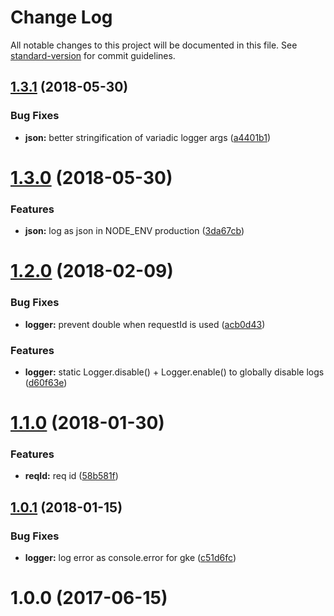 # Change Log

All notable changes to this project will be documented in this file. See [standard-version](https://github.com/conventional-changelog/standard-version) for commit guidelines.

<a name="1.3.1"></a>
## [1.3.1](https://github.com/Workpop/simple-logger/compare/v1.3.0...v1.3.1) (2018-05-30)


### Bug Fixes

* **json:** better stringification of variadic logger args ([a4401b1](https://github.com/Workpop/simple-logger/commit/a4401b1))



<a name="1.3.0"></a>
# [1.3.0](https://github.com/Workpop/simple-logger/compare/v1.2.0...v1.3.0) (2018-05-30)


### Features

* **json:** log as json in NODE_ENV production ([3da67cb](https://github.com/Workpop/simple-logger/commit/3da67cb))



<a name="1.2.0"></a>
# [1.2.0](https://github.com/Workpop/simple-logger/compare/v1.1.0...v1.2.0) (2018-02-09)


### Bug Fixes

* **logger:** prevent double when requestId is used ([acb0d43](https://github.com/Workpop/simple-logger/commit/acb0d43))


### Features

* **logger:** static Logger.disable() + Logger.enable() to globally disable logs ([d60f63e](https://github.com/Workpop/simple-logger/commit/d60f63e))



<a name="1.1.0"></a>
# [1.1.0](https://github.com/Workpop/simple-logger/compare/v1.0.1...v1.1.0) (2018-01-30)


### Features

* **reqId:** req id ([58b581f](https://github.com/Workpop/simple-logger/commit/58b581f))



<a name="1.0.1"></a>
## [1.0.1](https://github.com/Workpop/simple-logger/compare/v1.0.0...v1.0.1) (2018-01-15)


### Bug Fixes

* **logger:** log error as console.error for gke ([c51d6fc](https://github.com/Workpop/simple-logger/commit/c51d6fc))



<a name="1.0.0"></a>
# 1.0.0 (2017-06-15)
